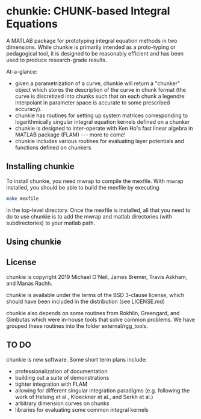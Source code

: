 # chunkie: CHUNK-based Integral Equations

A MATLAB package for prototyping integral equation
methods in two dimensions.
While chunkie is primarily intended as a proto-typing
or pedagogical tool, it is designed to be reasonably
efficient and has been used to produce research-grade
results.

At-a-glance:
- given a parametrization of a curve, chunkie will return
a "chunker" object which stores the description of the
curve in chunk format (the curve is discretized into chunks
such that on each chunk a legendre interpolant in parameter
space is accurate to some prescribed accuracy).
- chunkie has routines for setting up system matrices
corresponding to logarithmically singular integral equation
kernels defined on a chunker
- chunkie is designed to inter-operate with Ken Ho's fast
linear algebra in MATLAB package (FLAM) --- more to come!
- chunkie includes various routines for evaluating layer
potentials and functions defined on chunkers

## Installing chunkie

To install chunkie, you need mwrap to compile the
mexfile. With mwrap installed, you should be able
to build the mexfile by executing

```bash
make mexfile
```
in the top-level directory. Once the mexfile is installed,
all that you need to do to use chunkie is to add the mwrap
and matlab directories (with subdirectories) to your matlab
path.

## Using chunkie



## License

chunkie is copyright 2019 Michael O'Neil, James
Bremer, Travis Askham, and Manas Rachh.

chunkie is available under the terms of the
BSD 3-clause license, which should have been included
in the distribution (see LICENSE.md)

chunkie also depends on some routines from Rokhlin,
Greengard, and Gimbutas which were in-house tools that
solve common problems. We have grouped these routines
into the folder external/rgg_tools.

## TO DO

chunkie is new software. Some short term plans
include:

- professionalization of documentation
- building out a suite of demonstrations
- tighter integration with FLAM
- allowing for different singular integration
paradigms (e.g. following the work of Helsing et al.,
Kloeckner et al., and Serkh et al.)
- arbitrary dimension curves on chunks
- libraries for evaluating some common integral
kernels
